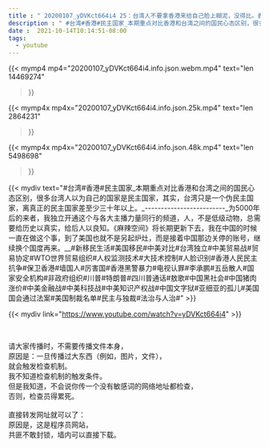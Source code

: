 ```yaml
---
title : " 20200107_yDVKct664i4 25：台湾人不要拿香港来给自己脸上糊泥，没得比。香港人的今天，才是真正亚洲惟一懂得什么是民主法治核心价值的国家，所以他们在拼命战斗。台湾人大多数还是共匪心态特质。 "
description : " #台湾#香港#民主国家_本期重点对比香港和台湾之间的国民心态区别，很多台湾人以为自己的国家是民主国家，其实，台湾只是一个伪民主国家，离真正的民主国家差至少三十年以上。_-------------------------_为5000年后的来者，我独立开通这个与各大主播力量同行的频道，人，不是低级动物，总需要给历史以真实，给后人以良知。《麻辣空间》将长期更新下去，我在中国的时候一直在做这个事，到了美国也就不是另起炉灶，而是接着中国那边关停的账号，继续换个国度再来。__#新移民生活#美国移民#中美对比#台湾独立#中美贸易战#贸易协定#WTO世界贸易组织#人权监测技术#大技术控制#人脸识别#香港人民民主抗争#保卫香港#墙国人#厉害国#香港黑警暴力#电视认罪#李承鹏#五岳散人#国家安全机构#非政府组织#川普#特朗普#四川普通话#敖歌#中国黑社会#中国猪肉涨价#中美金融战#中美科技战#中美知识产权战#中国文字狱#亚细亚的孤儿#美国国会通过法案#美国制裁名单#民主与独裁#法治与人治# "
date :  2021-10-14T10:14:51-08:00
tags:
  - youtube
---
```


{{< mymp4 mp4="20200107_yDVKct664i4.info.json.webm.mp4" 
text="len 14469274"
>}}

{{< mymp4x  mp4x="20200107_yDVKct664i4.info.json.25k.mp4"
text="len 2864231"
>}}

{{< mymp4x  mp4x="20200107_yDVKct664i4.info.json.48k.mp4"
text="len 5498698"
>}}


{{< mydiv text="#台湾#香港#民主国家_本期重点对比香港和台湾之间的国民心态区别，很多台湾人以为自己的国家是民主国家，其实，台湾只是一个伪民主国家，离真正的民主国家差至少三十年以上。_-------------------------_为5000年后的来者，我独立开通这个与各大主播力量同行的频道，人，不是低级动物，总需要给历史以真实，给后人以良知。《麻辣空间》将长期更新下去，我在中国的时候一直在做这个事，到了美国也就不是另起炉灶，而是接着中国那边关停的账号，继续换个国度再来。__#新移民生活#美国移民#中美对比#台湾独立#中美贸易战#贸易协定#WTO世界贸易组织#人权监测技术#大技术控制#人脸识别#香港人民民主抗争#保卫香港#墙国人#厉害国#香港黑警暴力#电视认罪#李承鹏#五岳散人#国家安全机构#非政府组织#川普#特朗普#四川普通话#敖歌#中国黑社会#中国猪肉涨价#中美金融战#中美科技战#中美知识产权战#中国文字狱#亚细亚的孤儿#美国国会通过法案#美国制裁名单#民主与独裁#法治与人治#" >}}
<br>

{{< mydiv link="https://www.youtube.com/watch?v=yDVKct664i4" >}}


<br>

请大家传播时，不需要传播文件本身，<br>
原因是：一旦传播过大东西（例如，图片，文件），<br>
就会触发检查机制。<br>
我不知道检查机制的触发条件。<br>
但是我知道，不会说你传一个没有敏感词的网络地址都检查，<br>
否则，检查员得累死。<br><br>
直接转发网址就可以了：<br>
原因是，这是程序员网站，<br>
共匪不敢封锁，墙内可以直接下载。


